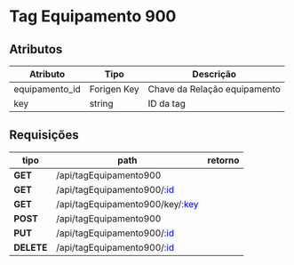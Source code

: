 # Tag Equipamento 900

## Atributos

| Atributo       | Tipo        | Descrição                    |
| -------------- | ----------- | ---------------------------- |
| equipamento_id | Forigen Key | Chave da Relação equipamento |
| key            | string      | ID da tag                    |

## Requisições 

| tipo       | path                                                         | retorno |
| ---------- | ------------------------------------------------------------ | ------- |
| **GET**    | /api/tagEquipamento900                                       |         |
| **GET**    | /api/tagEquipamento900/<span style="color:blue">:id</span>   |         |
| **GET**    | /api/tagEquipamento900/key/<span style="color:blue">:key</span> |         |
| **POST**   | /api/tagEquipamento900                                       |         |
| **PUT**    | /api/tagEquipamento900/<span style="color:blue">:id</span>   |         |
| **DELETE** | /api/tagEquipamento900/<span style="color:blue">:id</span>   |         |


